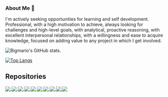 ### About Me 👋

I'm actively seeking opportunities for learning and self development.
Professional, with a high motivation to achieve, always looking for challenges and high-level goals, with analytical, proactive reasoning, with excellent interpersonal relationships, with a willingness and ease to acquire knowledge, focused on adding value to any project in which I get involved.

![Bigmario's GitHub stats](https://github-readme-stats-bigmario.vercel.app/api?username=bigmario&show_icons=true&theme=merko).

[![Top Langs](https://github-readme-stats-bigmario.vercel.app/api/top-langs/?username=bigmario&langs_count=10&theme=merko)](https://github.com/bigmario/github-readme-stats)

## Repositories

<a href="https://github.com/bigmario/bigmario-store">
  <img align="center" src="https://github-readme-stats-bigmario.vercel.app/api/pin/?username=bigmario&repo=bigmario-store&theme=merko" />
</a>
<a href="https://github.com/bigmario/hello-prisma">
  <img align="center" src="https://github-readme-stats-bigmario.vercel.app/api/pin/?username=bigmario&repo=hello-prisma&theme=merko" />
</a>
<a href="https://github.com/bigmario/nginx-api-gateway">
  <img align="center" src="https://github-readme-stats-bigmario.vercel.app/api/pin/?username=bigmario&repo=nginx-api-gateway&theme=merko" />
</a>
<a href="https://github.com/bigmario/scraper">
  <img align="center" src="https://github-readme-stats-bigmario.vercel.app/api/pin/?username=bigmario&repo=scraper&theme=merko" />
</a>
<a href="https://github.com/bigmario/fastapi-users-project">
  <img align="center" src="https://github-readme-stats-bigmario.vercel.app/api/pin/?username=bigmario&repo=fastapi-users-project&theme=merko" />
</a>
<a href="https://github.com/bigmario/go-server">
  <img align="center" src="https://github-readme-stats-bigmario.vercel.app/api/pin/?username=bigmario&repo=go-server&theme=merko" />
</a>
<a href="https://github.com/bigmario/FastAPI_SMS_MAIL">
  <img align="center" src="https://github-readme-stats-bigmario.vercel.app/api/pin/?username=bigmario&repo=FastAPI_SMS_MAIL&theme=merko" />
</a>
<a href="https://github.com/bigmario/bigmario-gram">
  <img align="center" src="https://github-readme-stats-bigmario.vercel.app/api/pin/?username=bigmario&repo=bigmario-gram&theme=merko" />
</a>
<a href="https://github.com/bigmario/bigmario-exchange">
  <img align="center" src="https://github-readme-stats-bigmario.vercel.app/api/pin/?username=bigmario&repo=bigmario-exchange&theme=merko" />
</a>
<a href="https://github.com/bigmario/bigmario-resume-django">
  <img align="center" src="https://github-readme-stats-bigmario.vercel.app/api/pin/?username=bigmario&repo=bigmario-resume-django&theme=merko" />
</a>

<!--
**bigmario/bigmario** is a ✨ _special_ ✨ repository because its `README.md` (this file) appears on your GitHub profile.

Here are some ideas to get you started:

- 🔭 I’m currently working on ...
- 🌱 I’m currently learning ...
- 👯 I’m looking to collaborate on ...
- 🤔 I’m looking for help with ...
- 💬 Ask me about ...
- 📫 How to reach me: ...
- 😄 Pronouns: ...
- ⚡ Fun fact: ...
-->
